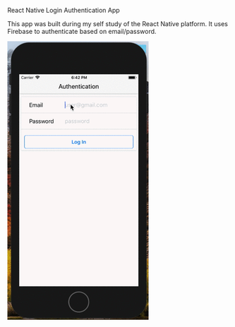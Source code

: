 React Native Login Authentication App

This app was built during my self study of the React Native platform. It uses Firebase to authenticate based on email/password.

<img src="Authvid.gif">